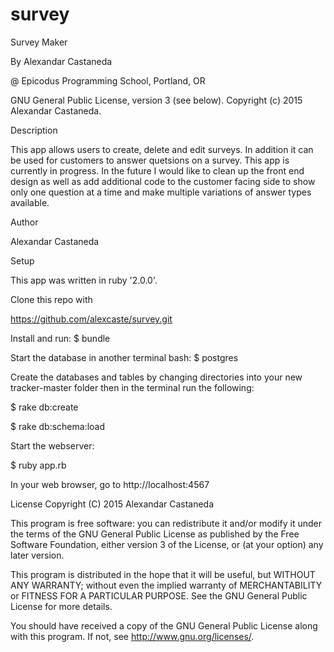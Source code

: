 # survey

Survey Maker

By Alexandar Castaneda

@ Epicodus Programming School, Portland, OR

GNU General Public License, version 3 (see below). Copyright (c) 2015 Alexandar Castaneda.

Description

This app allows users to create, delete and edit surveys.  In addition it can be used for customers to answer quetsions on a survey.  This app is currently in progress.  In the future I would like to clean up the front end design as well as add additional code to the customer facing side to show only one question at a time and make multiple variations of answer types available.

Author

Alexandar Castaneda

Setup

This app was written in ruby '2.0.0'.

Clone this repo with

https://github.com/alexcaste/survey.git

Install and run: $ bundle

Start the database in another terminal bash: $ postgres

Create the databases and tables by changing directories into your new tracker-master folder then in the terminal run the following:

$ rake db:create

$ rake db:schema:load

Start the webserver:

$ ruby app.rb

In your web browser, go to http://localhost:4567

License Copyright (C) 2015 Alexandar Castaneda

This program is free software: you can redistribute it and/or modify it under the terms of the GNU General Public License as published by the Free Software Foundation, either version 3 of the License, or (at your option) any later version.

This program is distributed in the hope that it will be useful, but WITHOUT ANY WARRANTY; without even the implied warranty of MERCHANTABILITY or FITNESS FOR A PARTICULAR PURPOSE. See the GNU General Public License for more details.

You should have received a copy of the GNU General Public License along with this program. If not, see http://www.gnu.org/licenses/.
